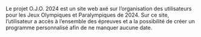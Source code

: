 Le projet O.J.O. 2024 est un site web axé sur l’organisation des utilisateurs pour les Jeux Olympiques et Paralympiques de 2024. Sur ce site, l’utilisateur a accès à l’ensemble des épreuves et a la possibilité de créer un programme personnalisé afin de ne manquer aucune date.